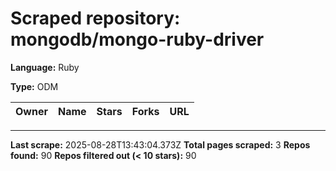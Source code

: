 # Scraped repository: mongodb/mongo-ruby-driver

**Language:** Ruby

**Type:** ODM

| Owner | Name | Stars | Forks | URL |
|---|---|---|---|---|

---
**Last scrape:** 2025-08-28T13:43:04.373Z
**Total pages scraped:** 3
**Repos found:** 90
**Repos filtered out (< 10 stars):** 90
